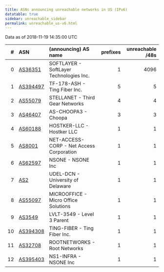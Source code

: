 ```yaml
---
title: ASNs announcing unreachable networks in US (IPv6)
datatable: true
sidebar: unreachable_sidebar
permalink: unreachable_us-v6.html
---
```


Data as of 2018-11-19 14:35:00 UTC


<div class="datatable-begin"></div>

|   # | ASN                                      | (announcing) AS name                     |   prefixes |   unreachable /48s |
|----:|:-----------------------------------------|:-----------------------------------------|-----------:|-------------------:|
|   0 | [AS36351](unreachable_AS36351-v6.html)   | SOFTLAYER - SoftLayer Technologies Inc.  |          1 |               4096 |
|   1 | [AS394497](unreachable_AS394497-v6.html) | TF-178-ASH - Ting Fiber Inc.             |          5 |                  5 |
|   2 | [AS55079](unreachable_AS55079-v6.html)   | STELLANET - Third Gear Networks          |          4 |                  4 |
|   3 | [AS46407](unreachable_AS46407-v6.html)   | AS-CHOOPA3 - Choopa                      |          3 |                  3 |
|   4 | [AS60188](unreachable_AS60188-v6.html)   | HOSTKER-LLC - Hostker LLC                |          1 |                  1 |
|   5 | [AS8001](unreachable_AS8001-v6.html)     | NET-ACCESS-CORP - Net Access Corporation |          1 |                  1 |
|   6 | [AS62597](unreachable_AS62597-v6.html)   | NSONE - NSONE Inc                        |          1 |                  1 |
|   7 | [AS2](unreachable_AS2-v6.html)           | UDEL-DCN - University of Delaware        |          1 |                  1 |
|   8 | [AS55097](unreachable_AS55097-v6.html)   | MICROOFFICE - Micro Office Solutions     |          1 |                  1 |
|   9 | [AS3549](unreachable_AS3549-v6.html)     | LVLT-3549 - Level 3 Parent               |          1 |                  1 |
|  10 | [AS394308](unreachable_AS394308-v6.html) | TING-FIBER - Ting Fiber Inc.             |          1 |                  1 |
|  11 | [AS32708](unreachable_AS32708-v6.html)   | ROOTNETWORKS - Root Networks             |          1 |                  1 |
|  12 | [AS395403](unreachable_AS395403-v6.html) | NS1-INFRA - NSONE Inc                    |          1 |                  1 |

<div class="datatable-end"></div>